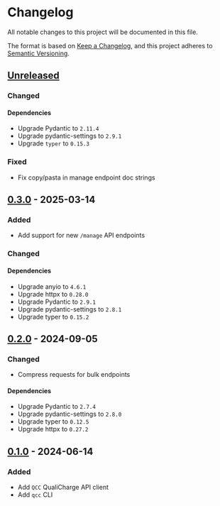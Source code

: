 # Changelog

All notable changes to this project will be documented in this file.

The format is based on [Keep a Changelog](https://keepachangelog.com/en/1.1.0/),
and this project adheres to
[Semantic Versioning](https://semver.org/spec/v2.0.0.html).

## [Unreleased]

### Changed

#### Dependencies

- Upgrade Pydantic to `2.11.4`
- Upgrade pydantic-settings to `2.9.1`
- Upgrade `typer` to `0.15.3`

### Fixed

- Fix copy/pasta in manage endpoint doc strings

## [0.3.0] - 2025-03-14

### Added

- Add support for new `/manage` API endpoints

### Changed

#### Dependencies

- Upgrade anyio to `4.6.1`
- Upgrade httpx to `0.28.0`
- Upgrade Pydantic to `2.9.1`
- Upgrade pydantic-settings to `2.8.1`
- Upgrade typer to `0.15.2`

## [0.2.0] - 2024-09-05

### Changed

- Compress requests for bulk endpoints

#### Dependencies

- Upgrade Pydantic to `2.7.4`
- Upgrade pydantic-settings to `2.8.0`
- Upgrade typer to `0.12.5`
- Upgrade httpx to `0.27.2`

## [0.1.0] - 2024-06-14

### Added

- Add `QCC` QualiCharge API client
- Add `qcc` CLI

[unreleased]: https://github.com/MTES-MCT/qualicharge/compare/v0.3.0-cli...main
[0.3.0]: https://github.com/MTES-MCT/qualicharge/releases/tag/v0.2.0-cli...v0.3.0-cli
[0.2.0]: https://github.com/MTES-MCT/qualicharge/releases/tag/v0.1.0-cli...v0.2.0-cli
[0.1.0]: https://github.com/MTES-MCT/qualicharge/releases/tag/v0.1.0-cli
